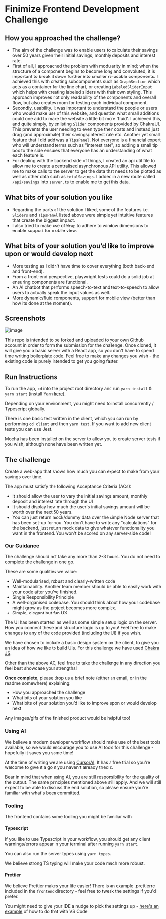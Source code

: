 # Finimize Frontend Development Challenge

## How you approached the challenge?
- The aim of the challenge was to enable users to calculate their savings over 50 years given their initial savings, monthly deposits and interest rate.
- First of all, I approached the problem with modularity in mind; when the structure of a component begins to become long and convoluted, it is important to break it down further into smaller re-usable components. I achieved this with creating subcomponents such as `GraphSection` which acts as a container for the line chart, or creating `LabeledSliderInput` which helps with creating labeled sliders with their own styling. This approach improves not only readability of the components and overall flow, but also creates room for testing each individual component.
- Secondly, usability. It was important to understand the people or users who would make use of this website, and question what small additions could one add to make the website a little bit more 'fluid'. I achieved this, and quite simply, by enlisting `Slider` components provided by ChakraUI. This prevents the user needing to even type their costs and instead just drag (and approximate) their savings/interest rate etc. Another yet small feature that I did add was a `TipsPanel`. Not everyone is a financial expert who will understand terms such as "interest rate", so adding a small tip box to the side ensures that everyone has an understanding of what each feature is.
- For dealing with the backend side of things, I created an api util file to allow me to create a centralised asynchronous API utility. This allowed me to make calls to the server to get the data that needs to be plotted as well as other data such as `totalSavings`. I added in a new route called `/api/savings` into `server.ts` to enable me to get this data.

## What bits of your solution you like
- Regarding the parts of the solution I liked, some of the features i.e. `Sliders` and `TipsPanel` listed above were simple yet intuitive features that create the biggest impact.
- I also tried to make use of `Wrap` to adhere to window dimensions to enable support for mobile view.

## What bits of your solution you’d like to improve upon or would develop next
- More testing as I didn't have time to cover everything (both back-end and front-end).
- From a front-end perspective, playwright tests could do a solid job at ensuring components are functional.
- An AI chatbot that performs speech-to-text and text-to-speech to allow users to actually speak the input values as well.
- More dynamic/fluid components, support for mobile view (better than how its done at the moment).

## Screenshots
![image](https://github.com/user-attachments/assets/d571d5c8-c65d-48aa-b122-e20d3ac9c9b4)


This repo is intended to be forked and uploaded to your own Github account in
order to form the submission for the challenge. Once cloned, it will give you a basic server with a React app, so you don't have to spend time writing boilerplate code. Feel free to make any changes you wish - the existing code is purely intended to get you going faster.

## Run Instructions

To run the app, `cd` into the project root directory and run `yarn install` & `yarn start`
(install Yarn [here](https://yarnpkg.com/en/docs/install)).

Depending on your environment, you might need to install concurrently / Typescript globally.

There is one basic test written in the client, which you can run by performing
`cd client` and then `yarn test`. If you want to add new client tests you can use Jest.

Mocha has been installed on the server to allow you to create server tests if you wish,
although none have been written yet.

## The challenge

Create a web-app that shows how much you can expect to make from your savings over time.

The app must satisfy the following Acceptance Criteria (ACs):

- It should allow the user to vary the initial savings amount, monthly deposit and interest rate through the UI
- It should display how much the user's initial savings amount will be worth over the next 50 years.
- You can just return mock/dummy data over the simple Node server that has been set-up for you. You don't have to write any "calculations" for the backend, just return mock data to give whatever functionality you want in the frontend. You won't be scored on any server-side code!

### Our Guidance

The challenge should not take any more than 2-3 hours. You do not need to complete the challenge in one go.

These are some qualities we value:

- Well-modularised, robust and clearly-written code
- Maintainability. Another team member should be able to easily work with your code after you've finished.
- Single Responsibility Principle
- A well-organised codebase. You should think about how your codebase might grow as the project becomes more complex.
- Simple, elegant but fun UX

The UI has been started, as well as some simple setup logic on the server. How you connect these and structure logic is up to you! Feel free to make changes to any of the code provided (including the UI) if you wish.

We have chosen to include a basic design system on the client, to give you an idea of how we like to build UIs. For this challenge we have used [Chakra JS](https://chakra-ui.com/docs/getting-started).

Other than the above AC, feel free to take the challenge in any direction you feel best showcase your strengths!

**Once complete**, please drop us a brief note (either an email, or in the readme somewhere) explaining:

- How you approached the challenge
- What bits of your solution you like
- What bits of your solution you’d like to improve upon or would develop next

Any images/gifs of the finished product would be helpful too!

### Using AI

We believe a modern developer workflow should make use of the best tools available, so we would encourage you to use AI tools for this challenge - hopefully it saves you some time!

At the time of writing we are using [CursorAI](https://www.cursor.com/). It has a free trial so you're welcome to give it a go if you haven't already tried it.

Bear in mind that when using AI, you are still responsibility for the quality of the output. The same principles mentioned above still apply. And we will still expect to be able to discuss the end solution, so please ensure you're familiar with what's been committed.

### Tooling

The frontend contains some tooling you might be familiar with

#### Typescript

If you like to use Typescript in your workflow, you should get any client warnings/errors appear in your terminal after running `yarn start`.

You can also run the server types using `yarn types`.

We believe strong TS typing will make your code much more robust.

#### Prettier

We believe Prettier makes your life easier! There is an example .prettierrc included in the `frontend` directory - feel free to tweak the settings if you'd prefer.

You might need to give your IDE a nudge to pick the settings up - [here's an example](https://stackoverflow.com/a/58669550/4388938) of how to do that with VS Code


